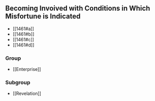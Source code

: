 ## Becoming Invoived with Conditions in Which Misfortune is Indicated

- [[1461#a]]
- [[1461#b]]
- [[1461#c]]
- [[1461#d]]

### Group
- [[Enterprise]]

### Subgroup
- [[Revelation]]

